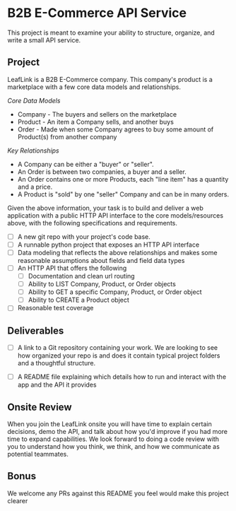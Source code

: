 # B2B E-Commerce API Service


This project is meant to examine your ability to structure, organize,
and write a small API service.

## Project

LeafLink is a B2B E-Commerce company. This company's product is a
marketplace with a few core data models and relationships.

*Core Data Models*

* Company - The buyers and sellers on the marketplace
* Product - An item a Company sells, and another buys
* Order - Made when some Company agrees to buy some amount of Product(s) from
another company

*Key Relationships*

* A Company can be either a "buyer" or "seller".
* An Order is between two companies, a buyer and a seller.
* An Order contains one or more Products, each "line item" has a quantity and a price.
* A Product is "sold" by one "seller" Company and can be in many orders.

Given the above information, your task is to build and deliver a web application with a
public HTTP API interface to the core models/resources above, with the following specifications and requirements.

- [ ] A new git repo with your project's code base.
- [ ] A runnable python project that exposes an HTTP API interface
- [ ] Data modeling that reflects the above relationships and makes some reasonable assumptions about fields and field data types
- [ ] An HTTP API that offers the following
  - [ ] Documentation and clean url routing
  - [ ] Ability to LIST Company, Product, or Order objects
  - [ ] Ability to GET a specific Company, Product, or Order object
  - [ ] Ability to CREATE a Product object
- [ ] Reasonable test coverage

## Deliverables

- [ ] A link to a Git repository containing your work. We are looking to see how organized your repo is and does it contain typical project folders and a thoughtful structure.
- [ ]  A README file explaining which details how to run and interact with the app and the API it provides


## Onsite Review
When you join the LeafLink onsite you will have time to explain certain decisions, demo the API, and talk about how you'd improve if you had more time to expand capabilities. We look forward to doing a code review with you to understand how you think, we think, and how we communicate as potential teammates.

## Bonus

We welcome any PRs against this README you feel would make this project clearer